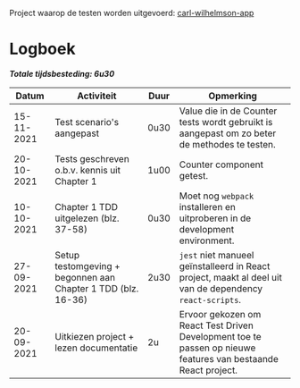 Project waarop de testen worden uitgevoerd: [carl-wilhelmson-app](https://github.com/LoukaOctave/carl-wilhelmson-app)

# Logboek
***Totale tijdsbesteding: 6u30***

|Datum|Activiteit|Duur|Opmerking|
|-|-|-|-|
| 15-11-2021 | Test scenario's aangepast | 0u30 | Value die in de Counter tests wordt gebruikt is aangepast om zo beter de methodes te testen. |
| 20-10-2021 | Tests geschreven o.b.v. kennis uit Chapter 1 | 1u00 | Counter component getest. |
| 10-10-2021 | Chapter 1 TDD uitgelezen (blz. 37-58) | 0u30 | Moet nog ```webpack``` installeren en uitproberen in de development environment. |
| 27-09-2021 | Setup testomgeving + begonnen aan Chapter 1 TDD (blz. 16-36) | 2u30 | ```jest``` niet manueel geïnstalleerd in React project, maakt al deel uit van de dependency ```react-scripts```. |
| 20-09-2021 | Uitkiezen project + lezen documentatie | 2u | Ervoor gekozen om React Test Driven Development toe te passen op nieuwe features van bestaande React project. |
